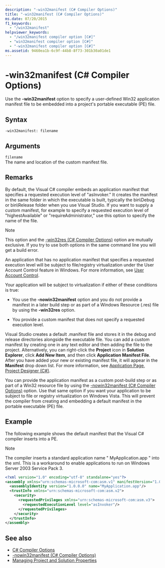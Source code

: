 ```yaml
---
description: "-win32manifest (C# Compiler Options)"
title: "-win32manifest (C# Compiler Options)"
ms.date: 07/20/2015
f1_keywords: 
  - "/win32manifest"
helpviewer_keywords: 
  - "/win32manifest compiler option [C#]"
  - "win32manifest compiler option [C#]"
  - "-win32manifest compiler option [C#]"
ms.assetid: 9460ea1b-6c9f-44b8-8f73-301b30a01de1
---
```

# -win32manifest (C# Compiler Options)
Use the **-win32manifest** option to specify a user-defined Win32 application manifest file to be embedded into a project's portable executable (PE) file.  
  
## Syntax  
  
```console  
-win32manifest: filename  
```  
  
## Arguments  
 `filename`  
 The name and location of the custom manifest file.  
  
## Remarks  
 By default, the Visual C# compiler embeds an application manifest that specifies a requested execution level of "asInvoker." It creates the manifest in the same folder in which the executable is built, typically the bin\Debug or bin\Release folder when you use Visual Studio. If you want to supply a custom manifest, for example to specify a requested execution level of "highestAvailable" or "requireAdministrator," use this option to specify the name of the file.  
  
> [!NOTE]
> This option and the [-win32res (C# Compiler Options)](./win32res-compiler-option.md) option are mutually exclusive. If you try to use both options in the same command line you will get a build error.  
  
 An application that has no application manifest that specifies a requested execution level will be subject to file/registry virtualization under the User Account Control feature in Windows. For more information, see [User Account Control](/windows/access-protection/user-account-control/user-account-control-overview).  
  
 Your application will be subject to virtualization if either of these conditions is true:  
  
- You use the **-nowin32manifest** option and you do not provide a manifest in a later build step or as part of a Windows Resource (.res) file by using the **-win32res** option.  
  
- You provide a custom manifest that does not specify a requested execution level.  
  
 Visual Studio creates a default .manifest file and stores it in the debug and release directories alongside the executable file. You can add a custom manifest by creating one in any text editor and then adding the file to the project. Alternatively, you can right-click the **Project** icon in **Solution Explorer**, click **Add New Item**, and then click **Application Manifest File**. After you have added your new or existing manifest file, it will appear in the **Manifest** drop down list. For more information, see [Application Page, Project Designer (C#)](/visualstudio/ide/reference/application-page-project-designer-csharp).  
  
 You can provide the application manifest as a custom post-build step or as part of a Win32 resource file by using the [-nowin32manifest (C# Compiler Options)](./nowin32manifest-compiler-option.md) option. Use that same option if you want your application to be subject to file or registry virtualization on Windows Vista. This will prevent the compiler from creating and embedding a default manifest in the portable executable (PE) file.  
  
## Example  
 The following example shows the default manifest that the Visual C# compiler inserts into a PE.  
  
> [!NOTE]
> The compiler inserts a standard application name " MyApplication.app " into the xml. This is a workaround to enable applications to run on Windows Server 2003 Service Pack 3.  
  
```xml  
<?xml version="1.0" encoding="utf-8" standalone="yes"?>  
<assembly xmlns="urn:schemas-microsoft-com:asm.v1" manifestVersion="1.0">  
  <assemblyIdentity version="1.0.0.0" name="MyApplication.app"/>  
  <trustInfo xmlns="urn:schemas-microsoft-com:asm.v2">  
    <security>  
      <requestedPrivileges xmlns="urn:schemas-microsoft-com:asm.v3">  
        <requestedExecutionLevel level="asInvoker"/>  
      </requestedPrivileges>  
    </security>  
  </trustInfo>  
</assembly>  
```  
  
## See also

- [C# Compiler Options](./index.md)
- [-nowin32manifest (C# Compiler Options)](./nowin32manifest-compiler-option.md)
- [Managing Project and Solution Properties](/visualstudio/ide/managing-project-and-solution-properties)

